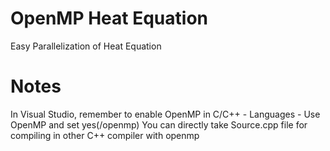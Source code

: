 # OpenMP Heat Equation
Easy Parallelization of Heat Equation

# Notes
In Visual Studio, remember to enable OpenMP in C/C++ - Languages - Use OpenMP and set yes(/openmp)
You can directly take Source.cpp file for compiling in other C++ compiler with openmp